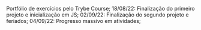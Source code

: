 Portfólio de exercícios pelo Trybe Course;
18/08/22:
Finalização do primeiro projeto e inicialização em JS;
02/09/22:
Finalização do segundo projeto e feriados;
04/09/22:
Progresso massivo em atividades;